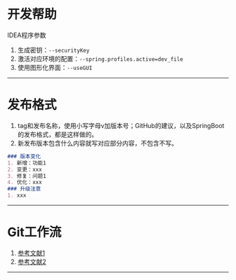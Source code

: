 # 开发帮助

IDEA程序参数
1. 生成密钥：`--securityKey`
2. 激活对应环境的配置：`--spring.profiles.active=dev_file`
3. 使用图形化界面：`--useGUI`
___

# 发布格式

1. tag和发布名称，使用小写字母v加版本号；GitHub的建议，以及SpringBoot的发布格式，都是这样做的。
2. 新发布版本包含什么内容就写对应部分内容，不包含不写。

```markdown
### 版本变化
1. 新增：功能1
2. 变更：xxx
3. 修复：问题1
4. 优化：xxx
### 升级注意
1. xxx
```
___

# Git工作流

1. [参考文献1](https://www.jianshu.com/p/7eba1f0b5b42)
2. [参考文献2](https://www.jianshu.com/p/a6b08ecc712b)
___